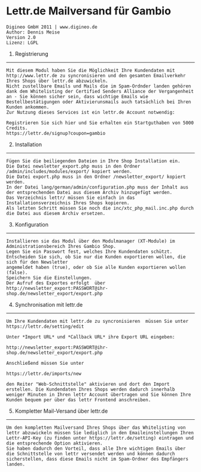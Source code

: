 Lettr.de Mailversand für Gambio
===================================
    Digineo GmbH 2011 | www.digineo.de
    Author: Dennis Meise
    Version 2.0
    Lizenz: LGPL

1. Registrierung
------------
	Mit diesem Modul haben Sie die Möglichkeit Ihre Kundendaten mit http://www.lettr.de zu syncronisieren und den gesamten Emailverkehr Ihres Shops über lettr.de abzuwickeln.
	Nicht zustellbare Emails und Mails die im Spam-Ordnder landen gehören dank dem Whitelisting der Certified Senders Alliance der Vergangenheit an - Sie können sicher sein, dass wichtige Emails wie Bestellbestätigungen oder Aktivierunsmails auch tatsächlich bei Ihren Kunden ankommen.
	Zur Nutzung dieses Services ist ein lettr.de Account notwendig:
	
	Registrieren Sie sich hier und Sie erhalten ein Startguthaben von 5000 Credits.
	https://lettr.de/signup?coupon=gambio


2. Installation
---------------
	Fügen Sie die beiliegenden Dateien in Ihre Shop Installation ein.
	Die Datei newsletter_export.php muss in den Ordner /admin/includes/modules/export/ kopiert werden.
	Die Datei export.php muss in den Ordner /newsletter_export/ kopiert werden.
	In der Datei lang/german/admin/configuration.php muss der Inhalt aus der entsprechenden Datei aus diesem Archiv hinzugefügt werden.
	Das Verzeichnis lettr/ müssen Sie einfach in das Installationsverzeichnis Ihres Shops kopieren.
	Als letzten Schritt müssen Sie noch die inc/xtc_php_mail.inc.php durch die Datei aus diesem Archiv ersetzen.

3. Konfiguration
------------
	Installieren sie das Modul über den Modulmanager (XT-Module) im Administrationsbereich Ihres Gambio Shop.
	Legen Sie ein Passwort fest, welches Ihre Kundendaten schützt. 
	Entscheiden Sie sich, ob Sie nur die Kunden exportieren wollen, die sich für den Newsletter 
	angemeldet haben (true), oder ob Sie alle Kunden exportieren wollen (false).
	Speichern Sie die Einstellungen.
	Der Aufruf des Exportes erfolgt  über http://newsletter_export:PASSWORT@ihr-shop.de/newsletter_export/export.php 	 

4. Synchronisation mit lettr.de
------------
	Um Ihre Kundendaten mit lettr.de zu syncronisieren	müssen Sie unter 
	https://lettr.de/setting/edit

	Unter *Import URL* und *Callback URL* ihre Export URL eingeben:

	http://newsletter_export:PASSWORT@ihr-shop.de/newsletter_export/export.php 	

	Anschließend müssen Sie unter

	https://lettr.de/imports/new

	den Reiter "Web-Schnittstelle" aktivieren und dort den Import erstellen. Die Kundendaten Ihres Shops werden dadurch innerhalb weniger Minuten in Ihren lettr Account übertragen und Sie können Ihre Kunden bequem per über das lettr Frontend anschreiben.


5. Kompletter Mail-Versand über lettr.de
------------	
	Um den kompletten Mailversand Ihres Shops über das Whitelisting von lettr abzuwickeln müssen Sie lediglich in den Emaileinstellungen Ihren Lettr-API-Key (zu finden unter https://lettr.de/setting) eintragen und die entsprechende Option aktivieren.
	Sie haben dadurch den Vorteil, dass alle Ihre wichtigen Emails über die Schnittstelle von lettr versendet werden und können dadurch sicherstellen, dass diese Emails nicht im Spam-Ordner des Empfängers landen.
